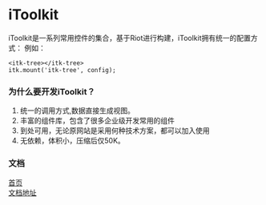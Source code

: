 iToolkit
========

iToolkit是一系列常用控件的集合，基于Riot进行构建，iToolkit拥有统一的配置方式：
例如：

    <itk-tree></itk-tree>
    itk.mount('itk-tree', config);


### 为什么要开发iToolkit？
1. 统一的调用方式,数据直接生成视图。
2. 丰富的组件库，包含了很多企业级开发常用的组件
3. 到处可用，无论原网站是采用何种技术方案，都可以加入使用
4. 无依赖，体积小，压缩后仅50K。

### 文档
[首页](http://be-fe.github.io/iToolkit/demos/index.html)    
[文档地址](http://be-fe.github.io/iToolkit/demos/doc.html)  

